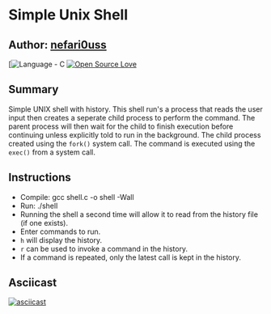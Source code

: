 # Simple Unix Shell

## Author: [nefari0uss](https://www.github.com/nefari0uss)

[![Language - C](https://img.shields.io/badge/language-C-orange.svg)
[![Open Source Love](https://badges.frapsoft.com/os/mit/mit.svg?v=102)](https://github.com/ellerbrock/open-source-badge/)
 
## Summary
Simple UNIX shell with history. This shell run's a process that reads the user input then creates a seperate child process to perform the command. 
The parent process will then wait for the child to finish execution before continuing unless explicitly told to run in the background. The child process
created using the `fork()` system call. The command is executed using the `exec()` from a system call.

## Instructions
* Compile: gcc shell.c -o shell -Wall 
* Run: ./shell 
* Running the shell a second time will allow it to read from the history file (if one exists).
* Enter commands to run.
* `h` will display the history.
* `r` can be used to invoke a command in the history. 
* If a command is repeated, only the latest call is kept in the history.

## Asciicast
[![asciicast](https://asciinema.org/a/37yxcsctn5azwugeq0md9012v.png)](https://asciinema.org/a/37yxcsctn5azwugeq0md9012v)
